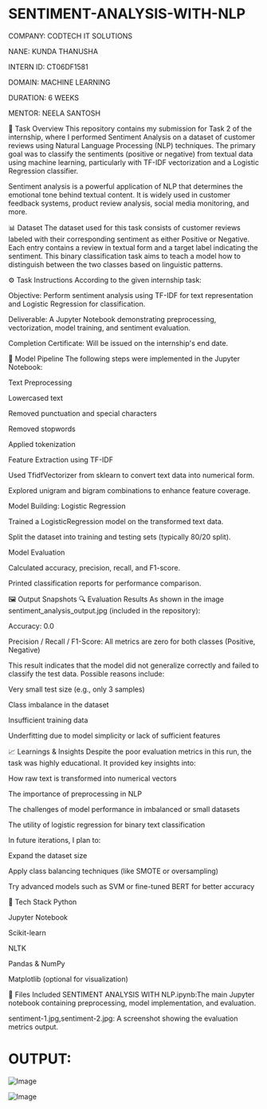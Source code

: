 # SENTIMENT-ANALYSIS-WITH-NLP

COMPANY: CODTECH IT SOLUTIONS

NANE: KUNDA THANUSHA

INTERN ID: CT06DF1581

DOMAIN: MACHINE LEARNING

DURATION: 6 WEEKS

MENTOR: NEELA SANTOSH

📝 Task Overview
This repository contains my submission for Task 2 of the internship, where I performed Sentiment Analysis on a dataset of customer reviews using Natural Language Processing (NLP) techniques. The primary goal was to classify the sentiments (positive or negative) from textual data using machine learning, particularly with TF-IDF vectorization and a Logistic Regression classifier.

Sentiment analysis is a powerful application of NLP that determines the emotional tone behind textual content. It is widely used in customer feedback systems, product review analysis, social media monitoring, and more.

📊 Dataset
The dataset used for this task consists of customer reviews labeled with their corresponding sentiment as either Positive or Negative.
Each entry contains a review in textual form and a target label indicating the sentiment. This binary classification task aims to teach a model how to distinguish between the two classes based on linguistic patterns.

⚙️ Task Instructions
According to the given internship task:

Objective: Perform sentiment analysis using TF-IDF for text representation and Logistic Regression for classification.

Deliverable: A Jupyter Notebook demonstrating preprocessing, vectorization, model training, and sentiment evaluation.

Completion Certificate: Will be issued on the internship's end date.

🔬 Model Pipeline
The following steps were implemented in the Jupyter Notebook:

Text Preprocessing

Lowercased text

Removed punctuation and special characters

Removed stopwords

Applied tokenization

Feature Extraction using TF-IDF

Used TfidfVectorizer from sklearn to convert text data into numerical form.

Explored unigram and bigram combinations to enhance feature coverage.

Model Building: Logistic Regression

Trained a LogisticRegression model on the transformed text data.

Split the dataset into training and testing sets (typically 80/20 split).

Model Evaluation

Calculated accuracy, precision, recall, and F1-score.

Printed classification reports for performance comparison.

🖼️ Output Snapshots
🔍 Evaluation Results
As shown in the image sentiment_analysis_output.jpg (included in the repository):

Accuracy: 0.0

Precision / Recall / F1-Score: All metrics are zero for both classes (Positive, Negative)

This result indicates that the model did not generalize correctly and failed to classify the test data. Possible reasons include:

Very small test size (e.g., only 3 samples)

Class imbalance in the dataset

Insufficient training data

Underfitting due to model simplicity or lack of sufficient features

📈 Learnings & Insights
Despite the poor evaluation metrics in this run, the task was highly educational. It provided key insights into:

How raw text is transformed into numerical vectors

The importance of preprocessing in NLP

The challenges of model performance in imbalanced or small datasets

The utility of logistic regression for binary text classification

In future iterations, I plan to:

Expand the dataset size

Apply class balancing techniques (like SMOTE or oversampling)

Try advanced models such as SVM or fine-tuned BERT for better accuracy

🔧 Tech Stack
Python

Jupyter Notebook

Scikit-learn

NLTK

Pandas & NumPy

Matplotlib (optional for visualization)

📁 Files Included
SENTIMENT ANALYSIS WITH NLP.ipynb:The main Jupyter notebook containing preprocessing, model implementation, and evaluation.

sentiment-1.jpg,sentiment-2.jpg: A screenshot showing the evaluation metrics output.

# OUTPUT:

![Image](https://github.com/user-attachments/assets/99e62de1-ec40-4cf5-8ab8-b221aa342e2c)

![Image](https://github.com/user-attachments/assets/03ce7852-38dd-45e2-905c-898849498e28)
